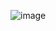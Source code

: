 ![image](https://github.com/michaelokoroike/Courses/assets/39680418/bd3aa6c6-3185-4a21-933b-17e996507ba2)
